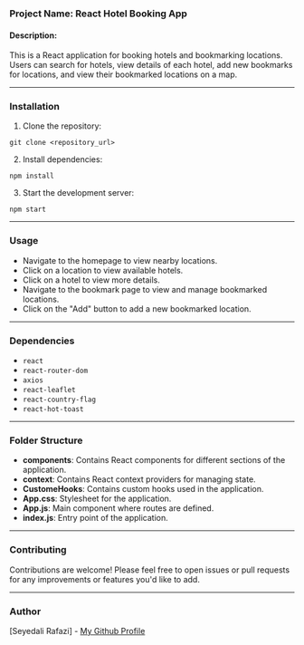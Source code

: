 ### Project Name: React Hotel Booking App

#### Description:
This is a React application for booking hotels and bookmarking locations. Users can search for hotels, view details of each hotel, add new bookmarks for locations, and view their bookmarked locations on a map.

---

### Installation

1. Clone the repository:

```
git clone <repository_url>
```

2. Install dependencies:

```
npm install
```

3. Start the development server:

```
npm start
```

---

### Usage

- Navigate to the homepage to view nearby locations.
- Click on a location to view available hotels.
- Click on a hotel to view more details.
- Navigate to the bookmark page to view and manage bookmarked locations.
- Click on the "Add" button to add a new bookmarked location.

---

### Dependencies

- `react`
- `react-router-dom`
- `axios`
- `react-leaflet`
- `react-country-flag`
- `react-hot-toast`

---

### Folder Structure

- **components**: Contains React components for different sections of the application.
- **context**: Contains React context providers for managing state.
- **CustomeHooks**: Contains custom hooks used in the application.
- **App.css**: Stylesheet for the application.
- **App.js**: Main component where routes are defined.
- **index.js**: Entry point of the application.

---

### Contributing

Contributions are welcome! Please feel free to open issues or pull requests for any improvements or features you'd like to add.


--- 

### Author

[Seyedali Rafazi] - [My Github Profile](https://github.com/seyedali-rafazi)

